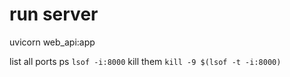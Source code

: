 # run server
uvicorn web_api:app

list all ports ps
`lsof -i:8000`
kill them
`kill -9 $(lsof -t -i:8000)`